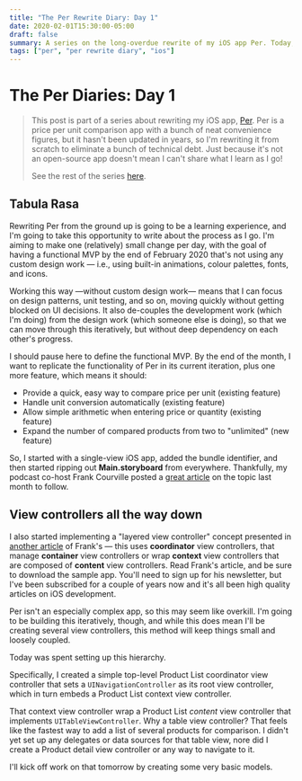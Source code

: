 ```yaml
---
title: "The Per Rewrite Diary: Day 1"
date: 2020-02-01T15:30:00-05:00
draft: false
summary: A series on the long-overdue rewrite of my iOS app Per. Today, it's view controllers all the way down.
tags: ["per", "per rewrite diary", "ios"]
---
```


# The Per Diaries: Day 1

> This post is part of a series about rewriting my iOS app, [Per]. Per is a price per unit comparison app with a bunch of neat convenience figures, but it hasn't been updated in years, so I'm rewriting it from scratch to eliminate a bunch of technical debt. Just because it's not an open-source app doesn't mean I can't share what I learn as I go!
> 
> See the rest of the series [here].

## Tabula Rasa

Rewriting Per from the ground up is going to be a learning experience, and I'm going to take this opportunity to write about the process as I go. I'm aiming to make one (relatively) small change per day, with the goal of having a functional MVP by the end of February 2020 that's not using any custom design work — i.e., using built-in animations, colour palettes, fonts, and icons.

Working this way —without custom design work— means that I can focus on design patterns, unit testing, and so on, moving quickly without getting blocked on UI decisions. It also de-couples the development work (which I'm doing) from the design work (which someone else is doing), so that we can move through this iteratively, but without deep dependency on each other's progress.

I should pause here to define the functional MVP. By the end of the month, I want to replicate the functionality of Per in its current iteration, plus one more feature, which means it should:

- Provide a quick, easy way to compare price per unit (existing feature)
- Handle unit conversion automatically (existing feature)
- Allow simple arithmetic when entering price or quantity (existing feature)
- Expand the number of compared products from two to "unlimited" (new feature)

So, I started with a single-view iOS app, added the bundle identifier, and then started ripping out **Main.storyboard** from everywhere. Thankfully, my podcast co-host Frank Courville posted a [great article] on the topic last month to follow.

## View controllers all the way down

I also started implementing a "layered view controller" concept presented in [another article] of Frank's — this uses **coordinator** view controllers, that manage **container** view controllers or wrap **context** view controllers that are composed of **content** view controllers. Read Frank's article, and be sure to download the sample app. You'll need to sign up for his newsletter, but I've been subscribed for a couple of years now and it's all been high quality articles on iOS development.

Per isn't an especially complex app, so this may seem like overkill. I'm going to be building this iteratively, though, and while this does mean I'll be creating several view controllers, this method will keep things small and loosely coupled.

Today was spent setting up this hierarchy.

Specifically, I created a simple top-level Product List coordinator view controller that sets a `UINavigationController` as its root view controller, which in turn embeds a Product List context view controller.

That context view controller wrap a Product List _content_ view controller that implements `UITableViewController`. Why a table view controller? That feels like the fastest way to add a list of several products for comparison. I didn't yet set up any delegates or data sources for that table view, nore did I create a Product detail view controller or any way to navigate to it.

I'll kick off work on that tomorrow by creating some very basic models.

[Per]: https://droppedbits.com/apps/per
[here]: /tags/per-rewrite-diary/
[great article]: https://ioscoachfrank.com/remove-main-storyboard.html
[another article]: https://ioscoachfrank.com/layered-view-controllers.html